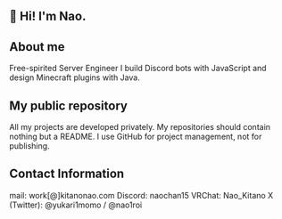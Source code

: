 ## 👏 Hi! I'm Nao.

## About me

Free-spirited Server Engineer
I build Discord bots with JavaScript and design Minecraft plugins with Java.

## My public repository

All my projects are developed privately.
My repositories should contain nothing but a README.
I use GitHub for project management, not for publishing.

## Contact Information

mail: work[@]kitanonao.com
Discord: naochan15
VRChat: Nao_Kitano
X (Twitter): @yukari1momo / @nao1roi
<!--
**naochan5656/naochan5656** is a ✨ _special_ ✨ repository because its `README.md` (this file) appears on your GitHub profile.

Here are some ideas to get you started:

- 🔭 I’m currently working on ...
- 🌱 I’m currently learning ...
- 👯 I’m looking to collaborate on ...
- 🤔 I’m looking for help with ...
- 💬 Ask me about ...
- 📫 How to reach me: ...
- 😄 Pronouns: ...
- ⚡ Fun fact: ...
-->

